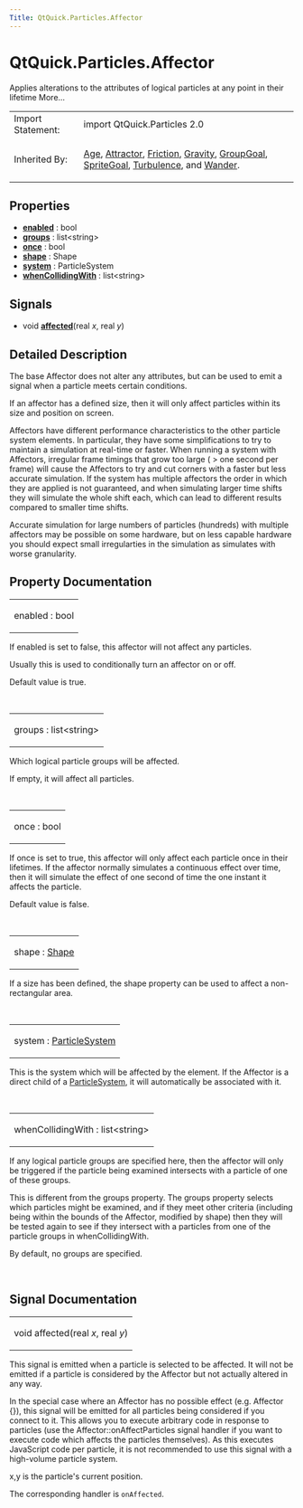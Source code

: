 ```yaml
---
Title: QtQuick.Particles.Affector
---
```


# QtQuick.Particles.Affector

<span class="subtitle"></span>
<!-- $$$Affector-brief -->
<p>Applies alterations to the attributes of logical particles at any point in their lifetime More...</p>
<!-- @@@Affector -->
<table class="alignedsummary">
<tr><td class="memItemLeft rightAlign topAlign"> Import Statement:</td><td class="memItemRight bottomAlign"> import QtQuick.Particles 2.0</td></tr><tr><td class="memItemLeft rightAlign topAlign"> Inherited By:</td><td class="memItemRight bottomAlign"> <p><a href="QtQuick.Particles.Age.md">Age</a>, <a href="QtQuick.Particles.Attractor.md">Attractor</a>, <a href="QtQuick.Particles.Friction.md">Friction</a>, <a href="QtQuick.Particles.Gravity.md">Gravity</a>, <a href="QtQuick.Particles.GroupGoal.md">GroupGoal</a>, <a href="QtQuick.Particles.SpriteGoal.md">SpriteGoal</a>, <a href="QtQuick.Particles.Turbulence.md">Turbulence</a>, and <a href="QtQuick.Particles.Wander.md">Wander</a>.</p>
</td></tr></table><ul>
</ul>
<h2 id="properties">Properties</h2>
<ul>
<li class="fn"><b><b><a href="#enabled-prop">enabled</a></b></b> : bool</li>
<li class="fn"><b><b><a href="#groups-prop">groups</a></b></b> : list&lt;string&gt;</li>
<li class="fn"><b><b><a href="#once-prop">once</a></b></b> : bool</li>
<li class="fn"><b><b><a href="#shape-prop">shape</a></b></b> : Shape</li>
<li class="fn"><b><b><a href="#system-prop">system</a></b></b> : ParticleSystem</li>
<li class="fn"><b><b><a href="#whenCollidingWith-prop">whenCollidingWith</a></b></b> : list&lt;string&gt;</li>
</ul>
<h2 id="signals">Signals</h2>
<ul>
<li class="fn">void <b><b><a href="#affected-signal">affected</a></b></b>(real <i>x</i>, real <i>y</i>)</li>
</ul>
<!-- $$$Affector-description -->
<h2 id="details">Detailed Description</h2>
</p>
<p>The base Affector does not alter any attributes, but can be used to emit a signal when a particle meets certain conditions.</p>
<p>If an affector has a defined size, then it will only affect particles within its size and position on screen.</p>
<p>Affectors have different performance characteristics to the other particle system elements. In particular, they have some simplifications to try to maintain a simulation at real-time or faster. When running a system with Affectors, irregular frame timings that grow too large ( &gt; one second per frame) will cause the Affectors to try and cut corners with a faster but less accurate simulation. If the system has multiple affectors the order in which they are applied is not guaranteed, and when simulating larger time shifts they will simulate the whole shift each, which can lead to different results compared to smaller time shifts.</p>
<p>Accurate simulation for large numbers of particles (hundreds) with multiple affectors may be possible on some hardware, but on less capable hardware you should expect small irregularties in the simulation as simulates with worse granularity.</p>
<!-- @@@Affector -->
<h2>Property Documentation</h2>
<!-- $$$enabled -->
<table class="qmlname"><tr valign="top" id="enabled-prop"><td class="tblQmlPropNode"><p><span class="name">enabled</span> : <span class="type">bool</span></p></td></tr></table><p>If enabled is set to false, this affector will not affect any particles.</p>
<p>Usually this is used to conditionally turn an affector on or off.</p>
<p>Default value is true.</p>
<!-- @@@enabled -->
<br/>
<!-- $$$groups -->
<table class="qmlname"><tr valign="top" id="groups-prop"><td class="tblQmlPropNode"><p><span class="name">groups</span> : <span class="type">list</span>&lt;<span class="type">string</span>&gt;</p></td></tr></table><p>Which logical particle groups will be affected.</p>
<p>If empty, it will affect all particles.</p>
<!-- @@@groups -->
<br/>
<!-- $$$once -->
<table class="qmlname"><tr valign="top" id="once-prop"><td class="tblQmlPropNode"><p><span class="name">once</span> : <span class="type">bool</span></p></td></tr></table><p>If once is set to true, this affector will only affect each particle once in their lifetimes. If the affector normally simulates a continuous effect over time, then it will simulate the effect of one second of time the one instant it affects the particle.</p>
<p>Default value is false.</p>
<!-- @@@once -->
<br/>
<!-- $$$shape -->
<table class="qmlname"><tr valign="top" id="shape-prop"><td class="tblQmlPropNode"><p><span class="name">shape</span> : <span class="type"><a href="QtQuick.Particles.Shape.md">Shape</a></span></p></td></tr></table><p>If a size has been defined, the shape property can be used to affect a non-rectangular area.</p>
<!-- @@@shape -->
<br/>
<!-- $$$system -->
<table class="qmlname"><tr valign="top" id="system-prop"><td class="tblQmlPropNode"><p><span class="name">system</span> : <span class="type"><a href="QtQuick.Particles.ParticleSystem.md">ParticleSystem</a></span></p></td></tr></table><p>This is the system which will be affected by the element. If the Affector is a direct child of a <a href="QtQuick.Particles.ParticleSystem.md">ParticleSystem</a>, it will automatically be associated with it.</p>
<!-- @@@system -->
<br/>
<!-- $$$whenCollidingWith -->
<table class="qmlname"><tr valign="top" id="whenCollidingWith-prop"><td class="tblQmlPropNode"><p><span class="name">whenCollidingWith</span> : <span class="type">list</span>&lt;<span class="type">string</span>&gt;</p></td></tr></table><p>If any logical particle groups are specified here, then the affector will only be triggered if the particle being examined intersects with a particle of one of these groups.</p>
<p>This is different from the groups property. The groups property selects which particles might be examined, and if they meet other criteria (including being within the bounds of the Affector, modified by shape) then they will be tested again to see if they intersect with a particles from one of the particle groups in whenCollidingWith.</p>
<p>By default, no groups are specified.</p>
<!-- @@@whenCollidingWith -->
<br/>
<h2>Signal Documentation</h2>
<!-- $$$affected -->
<table class="qmlname"><tr valign="top" id="affected-signal"><td class="tblQmlFuncNode"><p><span class="type">void</span> <span class="name">affected</span>(<span class="type">real</span><i> x</i>, <span class="type">real</span><i> y</i>)</p></td></tr></table><p>This signal is emitted when a particle is selected to be affected. It will not be emitted if a particle is considered by the Affector but not actually altered in any way.</p>
<p>In the special case where an Affector has no possible effect (e.g&#x2e; Affector {}), this signal will be emitted for all particles being considered if you connect to it. This allows you to execute arbitrary code in response to particles (use the Affector::onAffectParticles signal handler if you want to execute code which affects the particles themselves). As this executes JavaScript code per particle, it is not recommended to use this signal with a high-volume particle system.</p>
<p>x,y is the particle's current position.</p>
<p>The corresponding handler is <code>onAffected</code>.</p>
<!-- @@@affected -->
<br/>
